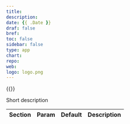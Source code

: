 ```yaml
---
title: 
description:
date: {{ .Date }}
draf: false
bref: 
toc: false
sidebar: false
type: app
chart: 
repo: 
web:
logo: logo.png
---
```

{{<app>}}

Short description

| Section | Param | Default | Description |
|---------|-------|---------|-------------|